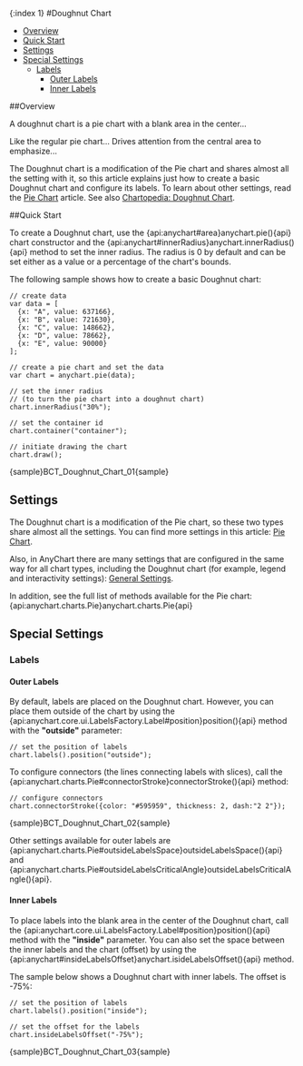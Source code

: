{:index 1}
#Doughnut Chart

* [Overview](#overview)
* [Quick Start](#quick_start)
* [Settings](#settings)
* [Special Settings](#special_settings)
  * [Labels](#labels)
    * [Outer Labels](#outer_labels)
    * [Inner Labels](#inner_labels)

##Overview

A doughnut chart is a pie chart with a blank area in the center... 

Like the regular pie chart...
Drives attention from the central area to emphasize...

The Doughnut chart is a modification of the Pie chart and shares almost all the setting with it, so this article explains just how to create a basic Doughnut chart and configure its labels. To learn about other settings, read the [Pie Chart](Line_Chart) article. See also <a href="http://www.anychart.com/chartopedia/chart-types/donut-chart/" target="_blank">Chartopedia: Doughnut Chart</a>.

##Quick Start

To create a Doughnut chart, use the {api:anychart#area}anychart.pie(){api} chart constructor and the {api:anychart#innerRadius}anychart.innerRadius(){api} method to set the inner radius. The radius is 0 by default and can be set either as a value or a percentage of the chart's bounds.

The following sample shows how to create a basic Doughnut chart:

```
// create data
var data = [
  {x: "A", value: 637166},
  {x: "B", value: 721630},
  {x: "C", value: 148662},
  {x: "D", value: 78662},
  {x: "E", value: 90000}
];

// create a pie chart and set the data
var chart = anychart.pie(data);

// set the inner radius
// (to turn the pie chart into a doughnut chart)
chart.innerRadius("30%");

// set the container id
chart.container("container");

// initiate drawing the chart
chart.draw();
```

{sample}BCT\_Doughnut\_Chart\_01{sample}

## Settings

The Doughnut chart is a modification of the Pie chart, so these two types share almost all the settings. You can find more settings in this article: [Pie Chart](Line_Chart).

Also, in AnyChart there are many settings that are configured in the same way for all chart types, including the Doughnut chart (for example, legend and interactivity settings): [General Settings](General_Settings).

In addition, see the full list of methods available for the Pie chart: {api:anychart.charts.Pie}anychart.charts.Pie{api}

## Special Settings

### Labels

#### Outer Labels

By default, labels are placed on the Doughnut chart. However, you can place them outside of the chart by using the {api:anychart.core.ui.LabelsFactory.Label#position}position(){api} method with the <strong>"outside"</strong> parameter:

```
// set the position of labels
chart.labels().position("outside");
```
To configure connectors (the lines connecting labels with slices), call the {api:anychart.charts.Pie#connectorStroke}connectorStroke(){api} method:

```
// configure connectors
chart.connectorStroke({color: "#595959", thickness: 2, dash:"2 2"});
```

{sample}BCT\_Doughnut\_Chart\_02{sample}

Other settings available for outer labels are {api:anychart.charts.Pie#outsideLabelsSpace}outsideLabelsSpace(){api} and {api:anychart.charts.Pie#outsideLabelsCriticalAngle}outsideLabelsCriticalAngle(){api}.

#### Inner Labels

To place labels into the blank area in the center of the Doughnut chart, call the {api:anychart.core.ui.LabelsFactory.Label#position}position(){api} method with the <strong>"inside"</strong> parameter. You can also set the space between the inner labels and the chart (offset) by using the {api:anychart#insideLabelsOffset}anychart.isideLabelsOffset(){api} method.

The sample below shows a Doughnut chart with inner labels. The offset is -75%:

```
// set the position of labels
chart.labels().position("inside");

// set the offset for the labels
chart.insideLabelsOffset("-75%");
```

{sample}BCT\_Doughnut\_Chart\_03{sample}